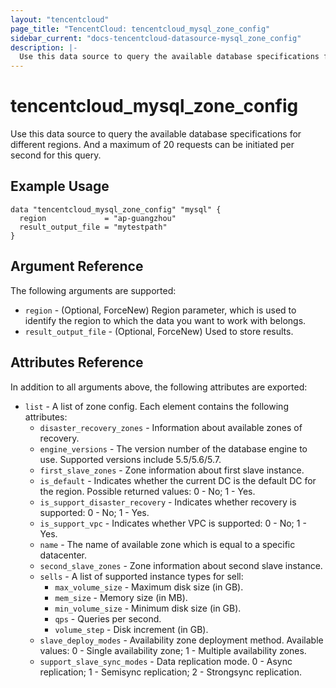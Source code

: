 ```yaml
---
layout: "tencentcloud"
page_title: "TencentCloud: tencentcloud_mysql_zone_config"
sidebar_current: "docs-tencentcloud-datasource-mysql_zone_config"
description: |-
  Use this data source to query the available database specifications for different regions. And a maximum of 20 requests can be initiated per second for this query.
---
```


# tencentcloud_mysql_zone_config

Use this data source to query the available database specifications for different regions. And a maximum of 20 requests can be initiated per second for this query.

## Example Usage

```hcl
data "tencentcloud_mysql_zone_config" "mysql" {
  region             = "ap-guangzhou"
  result_output_file = "mytestpath"
}
```

## Argument Reference

The following arguments are supported:

* `region` - (Optional, ForceNew) Region parameter, which is used to identify the region to which the data you want to work with belongs.
* `result_output_file` - (Optional, ForceNew) Used to store results.

## Attributes Reference

In addition to all arguments above, the following attributes are exported:

* `list` - A list of zone config. Each element contains the following attributes:
  * `disaster_recovery_zones` - Information about available zones of recovery.
  * `engine_versions` - The version number of the database engine to use. Supported versions include 5.5/5.6/5.7.
  * `first_slave_zones` - Zone information about first slave instance.
  * `is_default` - Indicates whether the current DC is the default DC for the region. Possible returned values: 0 - No; 1 - Yes.
  * `is_support_disaster_recovery` - Indicates whether recovery is supported: 0 - No; 1 - Yes.
  * `is_support_vpc` - Indicates whether VPC is supported: 0 - No; 1 - Yes.
  * `name` - The name of available zone which is equal to a specific datacenter.
  * `second_slave_zones` - Zone information about second slave instance.
  * `sells` - A list of supported instance types for sell:
    * `max_volume_size` - Maximum disk size (in GB).
    * `mem_size` - Memory size (in MB).
    * `min_volume_size` - Minimum disk size (in GB).
    * `qps` - Queries per second.
    * `volume_step` - Disk increment (in GB).
  * `slave_deploy_modes` - Availability zone deployment method. Available values: 0 - Single availability zone; 1 - Multiple availability zones.
  * `support_slave_sync_modes` - Data replication mode. 0 - Async replication; 1 - Semisync replication; 2 - Strongsync replication.

